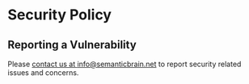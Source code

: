 # Security Policy

## Reporting a Vulnerability

Please [contact us at info@semanticbrain.net](mailto:info@semanticbrain.net?subject=SemanticShield%20security%20report) to report security related issues and concerns.
